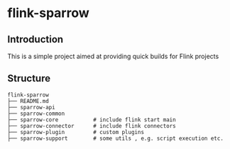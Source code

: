 # flink-sparrow

## Introduction
This is a simple project aimed at providing quick builds for Flink projects


## Structure
```
flink-sparrow
├── README.md              
├── sparrow-api            
├── sparrow-common         
├── sparrow-core           # include flink start main 
├── sparrow-connector      # include flink connectors   
├── sparrow-plugin         # custom plugins
├── sparrow-support        # some utils , e.g. script execution etc. 
``` 